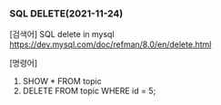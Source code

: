 ### SQL DELETE(2021-11-24)

[검색어]
SQL delete in mysql
https://dev.mysql.com/doc/refman/8.0/en/delete.html

[명령어]

1. SHOW \* FROM topic
2. DELETE FROM topic WHERE id = 5;
